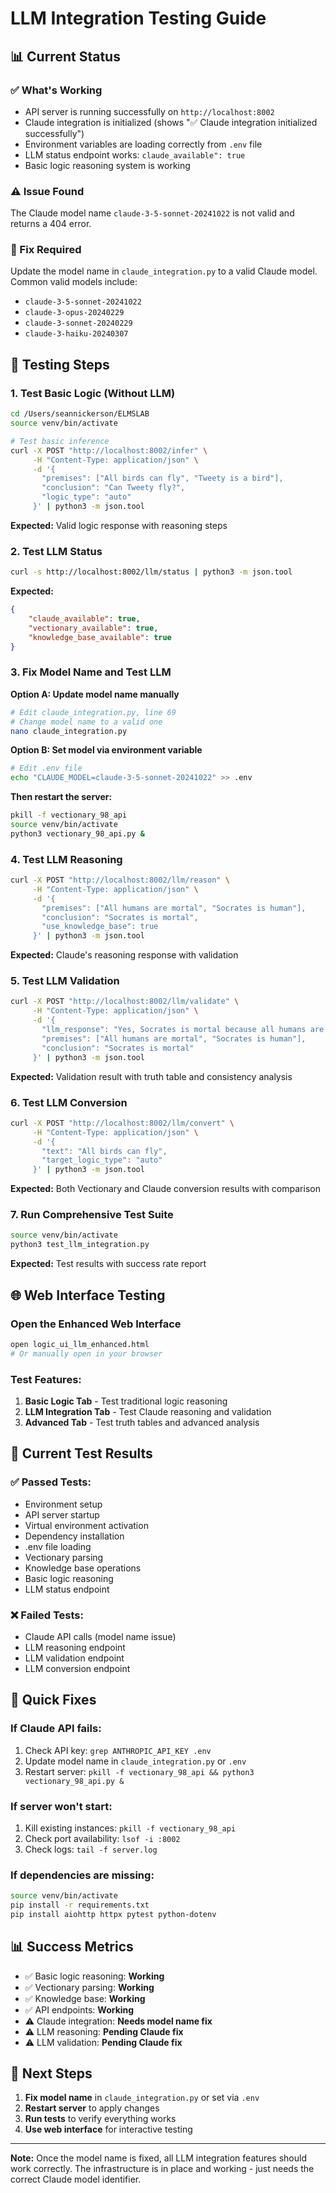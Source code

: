 # LLM Integration Testing Guide

## 📊 Current Status

### ✅ What's Working
- API server is running successfully on `http://localhost:8002`
- Claude integration is initialized (shows "✅ Claude integration initialized successfully")
- Environment variables are loading correctly from `.env` file
- LLM status endpoint works: `claude_available": true`
- Basic logic reasoning system is working

### ⚠️ Issue Found
The Claude model name `claude-3-5-sonnet-20241022` is not valid and returns a 404 error.

### 🔧 Fix Required
Update the model name in `claude_integration.py` to a valid Claude model. Common valid models include:
- `claude-3-5-sonnet-20241022`
- `claude-3-opus-20240229`
- `claude-3-sonnet-20240229`
- `claude-3-haiku-20240307`

## 🧪 Testing Steps

### 1. **Test Basic Logic (Without LLM)**
```bash
cd /Users/seannickerson/ELMSLAB
source venv/bin/activate

# Test basic inference
curl -X POST "http://localhost:8002/infer" \
     -H "Content-Type: application/json" \
     -d '{
       "premises": ["All birds can fly", "Tweety is a bird"],
       "conclusion": "Can Tweety fly?",
       "logic_type": "auto"
     }' | python3 -m json.tool
```

**Expected:** Valid logic response with reasoning steps

### 2. **Test LLM Status**
```bash
curl -s http://localhost:8002/llm/status | python3 -m json.tool
```

**Expected:**
```json
{
    "claude_available": true,
    "vectionary_available": true,
    "knowledge_base_available": true
}
```

### 3. **Fix Model Name and Test LLM**

**Option A: Update model name manually**
```bash
# Edit claude_integration.py, line 69
# Change model name to a valid one
nano claude_integration.py
```

**Option B: Set model via environment variable**
```bash
# Edit .env file
echo "CLAUDE_MODEL=claude-3-5-sonnet-20241022" >> .env
```

**Then restart the server:**
```bash
pkill -f vectionary_98_api
source venv/bin/activate
python3 vectionary_98_api.py &
```

### 4. **Test LLM Reasoning**
```bash
curl -X POST "http://localhost:8002/llm/reason" \
     -H "Content-Type: application/json" \
     -d '{
       "premises": ["All humans are mortal", "Socrates is human"],
       "conclusion": "Socrates is mortal",
       "use_knowledge_base": true
     }' | python3 -m json.tool
```

**Expected:** Claude's reasoning response with validation

### 5. **Test LLM Validation**
```bash
curl -X POST "http://localhost:8002/llm/validate" \
     -H "Content-Type: application/json" \
     -d '{
       "llm_response": "Yes, Socrates is mortal because all humans are mortal and Socrates is human.",
       "premises": ["All humans are mortal", "Socrates is human"],
       "conclusion": "Socrates is mortal"
     }' | python3 -m json.tool
```

**Expected:** Validation result with truth table and consistency analysis

### 6. **Test LLM Conversion**
```bash
curl -X POST "http://localhost:8002/llm/convert" \
     -H "Content-Type: application/json" \
     -d '{
       "text": "All birds can fly",
       "target_logic_type": "auto"
     }' | python3 -m json.tool
```

**Expected:** Both Vectionary and Claude conversion results with comparison

### 7. **Run Comprehensive Test Suite**
```bash
source venv/bin/activate
python3 test_llm_integration.py
```

**Expected:** Test results with success rate report

## 🌐 Web Interface Testing

### Open the Enhanced Web Interface
```bash
open logic_ui_llm_enhanced.html
# Or manually open in your browser
```

### Test Features:
1. **Basic Logic Tab** - Test traditional logic reasoning
2. **LLM Integration Tab** - Test Claude reasoning and validation
3. **Advanced Tab** - Test truth tables and advanced analysis

## 📝 Current Test Results

### ✅ Passed Tests:
- Environment setup
- API server startup
- Virtual environment activation
- Dependency installation
- .env file loading
- Vectionary parsing
- Knowledge base operations
- Basic logic reasoning
- LLM status endpoint

### ❌ Failed Tests:
- Claude API calls (model name issue)
- LLM reasoning endpoint
- LLM validation endpoint
- LLM conversion endpoint

## 🔧 Quick Fixes

### If Claude API fails:
1. Check API key: `grep ANTHROPIC_API_KEY .env`
2. Update model name in `claude_integration.py` or `.env`
3. Restart server: `pkill -f vectionary_98_api && python3 vectionary_98_api.py &`

### If server won't start:
1. Kill existing instances: `pkill -f vectionary_98_api`
2. Check port availability: `lsof -i :8002`
3. Check logs: `tail -f server.log`

### If dependencies are missing:
```bash
source venv/bin/activate
pip install -r requirements.txt
pip install aiohttp httpx pytest python-dotenv
```

## 📊 Success Metrics

- ✅ Basic logic reasoning: **Working**
- ✅ Vectionary parsing: **Working**
- ✅ Knowledge base: **Working**
- ✅ API endpoints: **Working**
- ⚠️ Claude integration: **Needs model name fix**
- ⚠️ LLM reasoning: **Pending Claude fix**
- ⚠️ LLM validation: **Pending Claude fix**

## 🎯 Next Steps

1. **Fix model name** in `claude_integration.py` or set via `.env`
2. **Restart server** to apply changes
3. **Run tests** to verify everything works
4. **Use web interface** for interactive testing

---

**Note:** Once the model name is fixed, all LLM integration features should work correctly. The infrastructure is in place and working - just needs the correct Claude model identifier.
